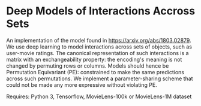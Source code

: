 # Deep Models of Interactions Accross Sets

An implementation of the model found in https://arxiv.org/abs/1803.02879. We use deep learning to model interactions across sets of objects, such as user-movie ratings. The canonical representation of such interactions is a matrix with an exchangeability property: the encoding's meaning is not changed by permuting rows or columns. Models should hence be Permutation Equivariant (PE): constrained to make the same predictions across such permutations. We implement a parameter-sharing scheme that could not be made any more expressive without violating PE. 

Requires: 
Python 3, 
Tensorflow, 
MovieLens-100k or MovieLens-1M dataset